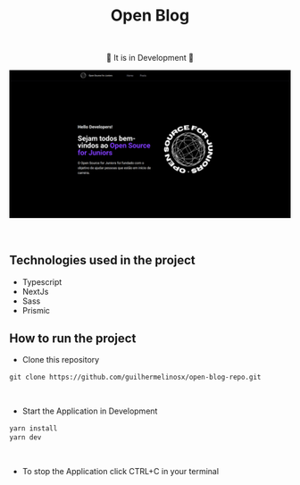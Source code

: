 # <div align="center"> Open Blog </div>

</br>

<div align="center">
<p>🚧 It is in Development 🚧</p>
</div>

![image 1](/.github/img.png)

</br>

## Technologies used in the project

- Typescript
- NextJs
- Sass
- Prismic



## How to run the project

- Clone this repository

```shell
git clone https://github.com/guilhermelinosx/open-blog-repo.git
```

</br>

- Start the Application in Development

```shell
yarn install
yarn dev
```

</br>

- To stop the Application click CTRL+C in your terminal
